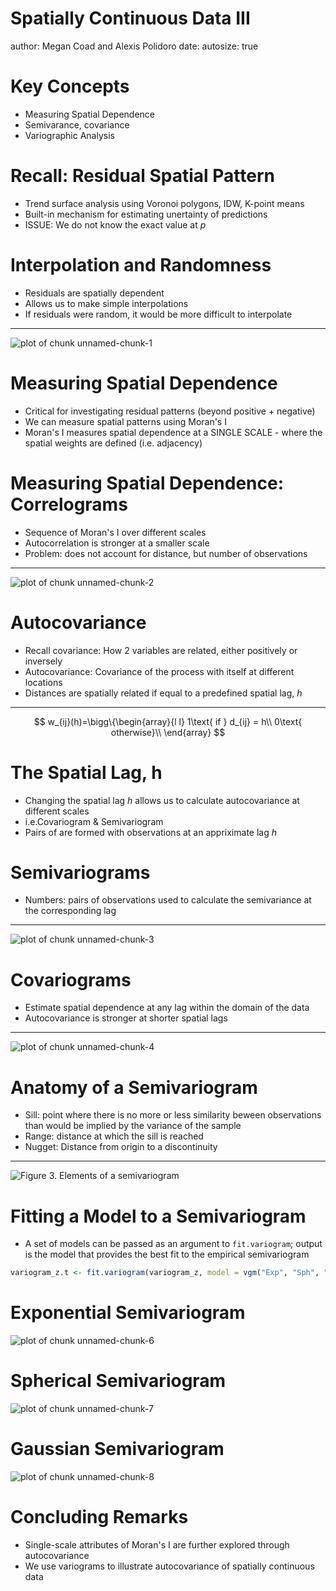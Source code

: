 Spatially Continuous Data III
========================================================
author: Megan Coad and Alexis Polidoro 
date: 
autosize: true

Key Concepts
========================================================

- Measuring Spatial Dependence
- Semivarance, covariance
- Variographic Analysis

Recall: Residual Spatial Pattern
========================================================

- Trend surface analysis using Voronoi polygons, IDW, K-point means 
- Built-in mechanism for estimating unertainty of predictions
- ISSUE: We do not know the exact value at $p$ 

Interpolation and Randomness
========================================================

- Residuals are spatially dependent
- Allows us to make simple interpolations
- If residuals were random, it would be more difficult to interpolate

***

![plot of chunk unnamed-chunk-1](34-Spatially-Continuous-Data-III-Slides-figure/unnamed-chunk-1-1.png)

Measuring Spatial Dependence
========================================================
- Critical for investigating residual patterns (beyond positive + negative)
- We can measure spatial patterns using Moran's I
- Moran's I measures spatial dependence at a SINGLE SCALE - where the spatial weights are defined (i.e. adjacency)

Measuring Spatial Dependence: Correlograms
========================================================
- Sequence of Moran's I over different scales 
- Autocorrelation is stronger at a smaller scale
- Problem: does not account for distance, but number of observations

***

![plot of chunk unnamed-chunk-2](34-Spatially-Continuous-Data-III-Slides-figure/unnamed-chunk-2-1.png)

Autocovariance
========================================================
- Recall covariance: How 2 variables are related, either positively or inversely
- Autocovariance: Covariance of the process with itself at different locations
- Distances are spatially related if equal to a predefined spatial lag, $h$

***

$$
w_{ij}(h)=\bigg\{\begin{array}{l l}
1\text{ if } d_{ij} = h\\
0\text{ otherwise}\\
\end{array}
$$


The Spatial Lag, h
========================================================
- Changing the spatial lag $h$ allows us to calculate autocovariance at different scales 
- i.e.Covariogram & Semivariogram
- Pairs of are formed with observations at an appriximate lag $h$

Semivariograms
========================================================
- Numbers: pairs of observations used to calculate the semivariance at the corresponding lag

***
![plot of chunk unnamed-chunk-3](34-Spatially-Continuous-Data-III-Slides-figure/unnamed-chunk-3-1.png)


Covariograms
========================================================
- Estimate spatial dependence at any lag within the domain of the data
- Autocovariance is stronger at shorter spatial lags

***

![plot of chunk unnamed-chunk-4](34-Spatially-Continuous-Data-III-Slides-figure/unnamed-chunk-4-1.png)

Anatomy of a Semivariogram
========================================================
- Sill: point where there is no more or less similarity beween observations than would be implied by the variance of the sample
- Range: distance at which the sill is reached
- Nugget: Distance from origin to a discontinuity

***

![Figure 3. Elements of a semivariogram](semivariogram.jpg)

Fitting a Model to a Semivariogram
========================================================
- A set of models can be passed as an argument to `fit.variogram`; output is the model that provides the best fit to the empirical semivariogram


```r
variogram_z.t <- fit.variogram(variogram_z, model = vgm("Exp", "Sph", "Gau"))
```

Exponential Semivariogram
========================================================

![plot of chunk unnamed-chunk-6](34-Spatially-Continuous-Data-III-Slides-figure/unnamed-chunk-6-1.png)

Spherical Semivariogram
========================================================

![plot of chunk unnamed-chunk-7](34-Spatially-Continuous-Data-III-Slides-figure/unnamed-chunk-7-1.png)

Gaussian Semivariogram
========================================================

![plot of chunk unnamed-chunk-8](34-Spatially-Continuous-Data-III-Slides-figure/unnamed-chunk-8-1.png)

Concluding Remarks
========================================================
- Single-scale attributes of Moran's I are further explored through autocovariance
- We use variograms to illustrate autocovariance of spatially continuous data
